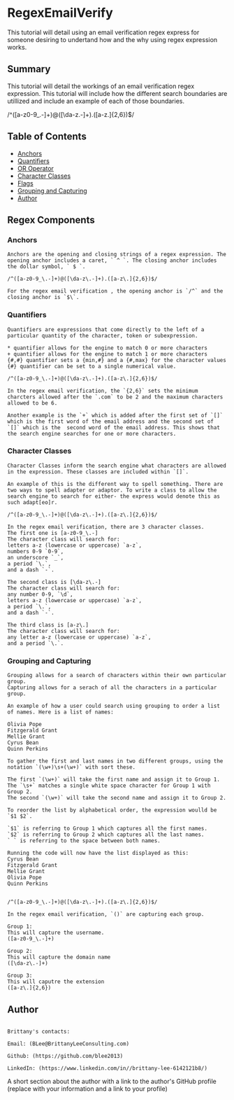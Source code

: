 # RegexEmailVerify

This tutorial will detail using an email verification regex express for someone desiring to undertand how and the why using regex expression works. 

## Summary

This tutorial will detail the workings of an email verification regex expression. This tutorial will include how the different search boundaries are utillized and include an example of each of those boundaries. 

/^([a-z0-9_\.-]+)@([\da-z\.-]+).([a-z\.]{2,6})$/

## Table of Contents

- [Anchors](#anchors)
- [Quantifiers](#quantifiers)
- [OR Operator](#or-operator)
- [Character Classes](#character-classes)
- [Flags](#flags)
- [Grouping and Capturing](#grouping-and-capturing)
- [Author](#author)

## Regex Components

### Anchors

```
Anchors are the opening and closing strings of a regex expression. The opening anchor includes a caret, ` ^ `. The closing anchor includes the dollar symbol, ` $ `.

/^([a-z0-9_\.-]+)@([\da-z\.-]+).([a-z\.]{2,6})$/

For the regex email verification , the opening anchor is `/^` and the closing anchor is `$\`. 
```

### Quantifiers
```
Quantifiers are expressions that come directly to the left of a particular quantity of the character, token or subexpression. 

* quantifier allows for the engine to match 0 or more characters
+ quantifier allows for the engine to match 1 or more characters
{#,#} quantifier sets a {min,#} and a {#,max} for the character values
{#} quantifier can be set to a single numerical value. 

/^([a-z0-9_\.-]+)@([\da-z\.-]+).([a-z\.]{2,6})$/

In the regex email verification, the `{2,6}` sets the minimum charcters allowed after the `.com` to be 2 and the maximum characters  allowed to be 6. 

Another example is the `+` which is added after the first set of `[]` which is the first word of the email address and the second set of `[]` which is the  second word of the email address. This shows that the search engine searches for one or more characters. 
```

### Character Classes
```
Character Classes inform the search engine what characters are allowed in the expression. These classes are included within `[]`. 

An example of this is the different way to spell something. There are two ways to spell adapter or adaptor. To write a class to allow the search engine to search for either- the express would denote this as such adapt[eo]r.

/^([a-z0-9_\.-]+)@([\da-z\.-]+).([a-z\.]{2,6})$/

In the regex email verification, there are 3 character classes. 
The first one is [a-z0-9_\.-]
The character class will search for:
letters a-z (lowercase or uppercase) `a-z`,
numbers 0-9 `0-9`,
an underscore `_`, 
a period `\.`,
and a dash `-`. 

The second class is [\da-z\.-]
The character class will search for:
any number 0-9, `\d`,
letters a-z (lowercase or uppercase) `a-z`,
a period `\.`,
and a dash `-`.

The third class is [a-z\.]
The character class will search for:
any letter a-z (lowercase or uppercase) `a-z`,
and a period `\.`.

```
### Grouping and Capturing
```
Grouping allows for a search of characters within their own particular group. 
Capturing allows for a serach of all the characters in a particular group. 

An example of how a user could search using grouping to order a list of names. Here is a list of names:

Olivia Pope
Fitzgerald Grant
Mellie Grant
Cyrus Bean
Quinn Perkins

To gather the first and last names in two different groups, using the notation `(\w+)\s+(\w+)` with sort these. 

The first `(\w+)` will take the first name and assign it to Group 1. 
The `\s+` matches a single white space character for Group 1 with Group 2. 
The second `(\w+)` will take the second name and assign it to Group 2. 

To reorder the list by alphabetical order, the expression woulld be `$1 $2`.

`$1` is referring to Group 1 which captures all the first names. 
`$2` is referring to Group 2 which captures all the last names. 
` ` is referring to the space between both names. 

Running the code will now have the list displayed as this:
Cyrus Bean
Fitzgerald Grant
Mellie Grant
Olivia Pope
Quinn Perkins


/^([a-z0-9_\.-]+)@([\da-z\.-]+).([a-z\.]{2,6})$/

In the regex email verification, `()` are capturing each group. 

Group 1: 
This will capture the username.
([a-z0-9_\.-]+)

Group 2: 
This will capture the domain name
([\da-z\.-]+)

Group 3: 
This will caputre the extension
([a-z\.]{2,6})
```
## Author

```

Brittany's contacts:

Email: (BLee@BrittanyLeeConsulting.com)

Github: (https://github.com/blee2013)

LinkedIn: (https://www.linkedin.com/in//brittany-lee-6142121b8/)

```


A short section about the author with a link to the author's GitHub profile (replace with your information and a link to your profile)
